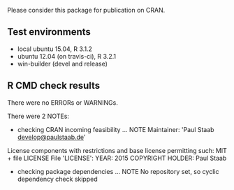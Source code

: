 Please consider this package for publication on CRAN.

## Test environments
* local ubuntu 15.04, R 3.1.2
* ubuntu 12.04 (on travis-ci), R 3.2.1
* win-builder (devel and release)

## R CMD check results
There were no ERRORs or WARNINGs. 

There were 2 NOTEs:

* checking CRAN incoming feasibility ... NOTE
Maintainer: 'Paul Staab <develop@paulstaab.de>'

License components with restrictions and base license permitting such:
  MIT + file LICENSE
File 'LICENSE':
  YEAR: 2015
  COPYRIGHT HOLDER: Paul Staab
  
* checking package dependencies ... NOTE
  No repository set, so cyclic dependency check skipped
